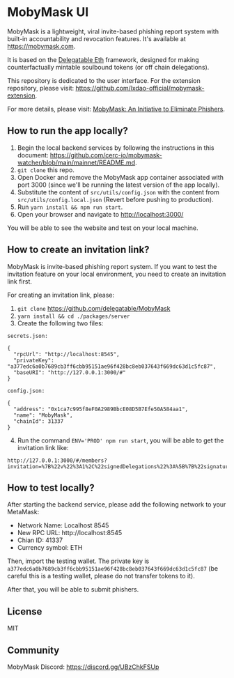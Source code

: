 # MobyMask UI

MobyMask is a lightweight, viral invite-based phishing report system with built-in accountability and revocation features. It's available at <https://mobymask.com>.

It is based on the [Delegatable Eth](https://github.com/danfinlay/delegatable-eth) framework, designed for making counterfactually mintable soulbound tokens (or off chain delegations).

This repository is dedicated to the user interface. For the extension repository, please visit: <https://github.com/lxdao-official/mobymask-extension>.

For more details, please visit: [MobyMask: An Initiative to Eliminate Phishers](https://mirror.xyz/0x55e2780588aa5000F464f700D2676fD0a22Ee160/8whNch3m5KMzeo6g5eblcXMMplPf8UpW228cSh3nmzg).

## How to run the app locally?

1. Begin the local backend services by following the instructions in this document: <https://github.com/cerc-io/mobymask-watcher/blob/main/mainnet/README.md>.
2. `git clone` this repo.
3. Open Docker and remove the MobyMask app container associated with port 3000 (since we'll be running the latest version of the app locally).
4. Substitute the content of `src/utils/config.json` with the content from `src/utils/config.local.json` (Revert before pushing to production).
5. Run `yarn install && npm run start`.
6. Open your browser and navigate to <http://localhost:3000/>

You will be able to see the website and test on your local machine.

## How to create an invitation link?

MobyMask is invite-based phishing report system. If you want to test the invitation feature on your local environment, you need to create an invitation link first.

For creating an invitation link, please:

1. `git clone` https://github.com/delegatable/MobyMask
2. `yarn install && cd ./packages/server`
3. Create the following two files:

```
secrets.json:

{
  "rpcUrl": "http://localhost:8545",
  "privateKey": "a377edc6a0b7689cb3ff6cbb95151ae96f428bc8eb037643f669dc63d1c5fc87",
  "baseURI": "http://127.0.0.1:3000/#"
}

config.json:

{
  "address": "0x1ca7c995f8eF0A2989BbcE08D5B7Efe50A584aa1",
  "name": "MobyMask",
  "chainId": 31337
}
```

4. Run the command `ENV='PROD' npm run start`, you will be able to get the invitation link like:

```
http://127.0.0.1:3000/#/members?invitation=%7B%22v%22%3A1%2C%22signedDelegations%22%3A%5B%7B%22signature%22%3A%220x1202b99fec963ddcf0aaea739f755bd6367ff2aada6bfa7a4efb476b64f1a3f729bd6ae19294ceda5bb7da10e7df9f52d717c0c77a6ef14074e9dfeab270a96f1c%22%2C%22delegation%22%3A%7B%22delegate%22%3A%220x403CA2Dac603edA1f7698230326Aa16f0b462B61%22%2C%22authority%22%3A%220x0000000000000000000000000000000000000000000000000000000000000000%22%2C%22caveats%22%3A%5B%7B%22enforcer%22%3A%220xBB9dB86eA37760019901CF2aDd0a15421a143CeA%22%2C%22terms%22%3A%220x0000000000000000000000000000000000000000000000000000000000000000%22%7D%5D%7D%7D%5D%2C%22key%22%3A%220xe7906ae273b283761a0fa8273d8db8f14711ba60fe97480726f66b883f823c84%22%7D
```

## How to test locally?

After starting the backend service, please add the following network to your MetaMask:

- Network Name: Localhost 8545
- New RPC URL: http://localhost:8545
- Chian ID: 41337
- Currency symbol: ETH

Then, import the testing wallet. The private key is `a377edc6a0b7689cb3ff6cbb95151ae96f428bc8eb037643f669dc63d1c5fc87` (be careful this is a testing wallet, please do not transfer tokens to it).

After that, you will be able to submit phishers.

## License

MIT

## Community

MobyMask Discord: <https://discord.gg/UBzChkFSUp>
